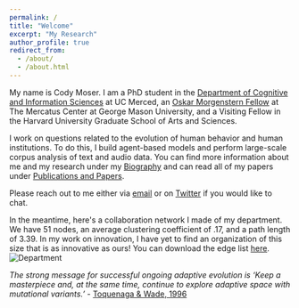```yaml
---
permalink: /
title: "Welcome"
excerpt: "My Research"
author_profile: true
redirect_from: 
  - /about/
  - /about.html
---
```

My name is Cody Moser. I am a PhD student in the [Department of Cognitive and Information Sciences](https://cogsci.ucmerced.edu/) at UC Merced, an [Oskar Morgenstern Fellow](https://asp.mercatus.org/students#4) at The Mercatus Center at George Mason University, and a Visiting Fellow in the Harvard University Graduate School of Arts and Sciences.

I work on questions related to the evolution of human behavior and human institutions. To do this, I build agent-based models and perform large-scale corpus analysis of text and audio data. You can find more information about me and my research under my [Biography](https://culturologies.co/bio) and can read all of my papers under [Publications and Papers](https://culturologies.co/publications).

Please reach out to me either via [email](mailto:cmoser2@ucmerced.edu) or on [Twitter](https://twitter.com/LTF_01) if you would like to chat.

In the meantime, here's a collaboration network I made of my department. We have 51 nodes, an average clustering coefficient of .17, and a path length of 3.39. In my work on innovation, I have yet to find an organization of this size that is as innovative as ours! You can download the edge list [here](https://culturologies.co/files/Department22.csv).
![Department](http://culturologies.co/images/Dept22.png)

<em>The strong message for successful ongoing adaptive evolution is ‘Keep a masterpiece and, at the same time, continue to explore adaptive space with mutational variants.’</em> - [Toquenaga & Wade, 1996](https://culturologies.co/files/toquenaga1996.pdf)
